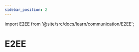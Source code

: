 ```yaml
---
sidebar_position: 2
---
```


import E2EE from '@site/src/docs/learn/communication/E2EE';

# E2EE

<E2EE />
